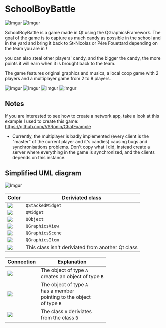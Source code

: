 # SchoolBoyBattle

![Imgur](https://i.imgur.com/WsyzJQ7.gif)
![Imgur](https://i.imgur.com/fEikWPJ.gif)

SchoolBoyBattle is a game made in Qt using the QGraphicsFramework. The goal of the game is to capture as much candy as possible in the school and in the yard and bring it back to St-Nicolas or Père Fouettard depending on the team you are in !

you can also steal other players' candy, and the bigger the candy, the more points it will earn when it is brought back to the team.

The game features original graphics and musics, a local coop game with 2 players and a multiplayer game from 2 to 8 players.

![Imgur](https://imgur.com/svc2tQr.gif)
![Imgur](https://imgur.com/lSpWadQ.gif)
![Imgur](https://imgur.com/q8UxTeR.gif)
![Imgur](https://imgur.com/8UNYIO0.gif)

## Notes

If you are interested to see how to create a network app, take a look at this example I used to create this game: https://github.com/VSRonin/ChatExample

- Currently, the multiplayer is badly implemented (every client is the "master" of the current player and it's candies) causing bugs and synchronisations problems. Don't copy what I did, instead create a server where everything in the game is synchronized, and the clients depends on this instance.


## Simplified UML diagram

![Imgur](https://i.imgur.com/8nuh7cl.png)

| Color | Deriviated class |
| ------- | -------------- |
| ![](https://i.imgur.com/YZkMM7O.png) | `QStackedWidget` |
| ![](https://i.imgur.com/4UiPqXj.png) | `QWidget` |
| ![](https://i.imgur.com/mfgMQ2R.png) | `QObject` |
| ![](https://i.imgur.com/ikoMsr8.png) | `QGraphicsView` |
| ![](https://i.imgur.com/nMMxoDM.png) | `QGraphicsScene` |
| ![](https://i.imgur.com/VNb5qmk.png) | `QGraphicsItem` |
| ![](https://i.imgur.com/0lY3uqP.png) | This class isn't deriviated from another Qt class |


| Connection | Explanation |
| ------- | -------------- |
| ![](https://i.imgur.com/FTDrlSH.png) | The object of type `A` <br>creates an object of type `B` |
| ![](https://i.imgur.com/NiQ9e63.png) | The object of type `A` <br>has a member <br>pointing to the object <br>of type `B` |
| ![](https://i.imgur.com/5b3un4l.png) | The class `A` deriviates <br> from the class `B` |
